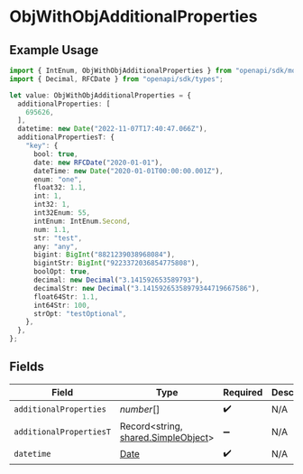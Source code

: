 # ObjWithObjAdditionalProperties

## Example Usage

```typescript
import { IntEnum, ObjWithObjAdditionalProperties } from "openapi/sdk/models/shared";
import { Decimal, RFCDate } from "openapi/sdk/types";

let value: ObjWithObjAdditionalProperties = {
  additionalProperties: [
    695626,
  ],
  datetime: new Date("2022-11-07T17:40:47.066Z"),
  additionalPropertiesT: {
    "key": {
      bool: true,
      date: new RFCDate("2020-01-01"),
      dateTime: new Date("2020-01-01T00:00:00.001Z"),
      enum: "one",
      float32: 1.1,
      int: 1,
      int32: 1,
      int32Enum: 55,
      intEnum: IntEnum.Second,
      num: 1.1,
      str: "test",
      any: "any",
      bigint: BigInt("8821239038968084"),
      bigintStr: BigInt("9223372036854775808"),
      boolOpt: true,
      decimal: new Decimal("3.141592653589793"),
      decimalStr: new Decimal("3.14159265358979344719667586"),
      float64Str: 1.1,
      int64Str: 100,
      strOpt: "testOptional",
    },
  },
};
```

## Fields

| Field                                                                                         | Type                                                                                          | Required                                                                                      | Description                                                                                   |
| --------------------------------------------------------------------------------------------- | --------------------------------------------------------------------------------------------- | --------------------------------------------------------------------------------------------- | --------------------------------------------------------------------------------------------- |
| `additionalProperties`                                                                        | *number*[]                                                                                    | :heavy_check_mark:                                                                            | N/A                                                                                           |
| `additionalPropertiesT`                                                                       | Record<string, [shared.SimpleObject](../../../sdk/models/shared/simpleobject.md)>             | :heavy_minus_sign:                                                                            | N/A                                                                                           |
| `datetime`                                                                                    | [Date](https://developer.mozilla.org/en-US/docs/Web/JavaScript/Reference/Global_Objects/Date) | :heavy_check_mark:                                                                            | N/A                                                                                           |